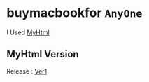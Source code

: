 # buymacbookfor `AnyOne`
I Used [MyHtml](https://github.com/Tax0787/MyHtml)
## MyHtml Version
Release : [Ver1](https://github.com/Tax0787/MyHtml/tags)
